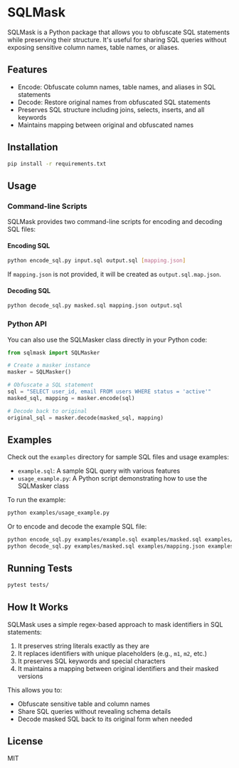# SQLMask

SQLMask is a Python package that allows you to obfuscate SQL statements while preserving their structure. It's useful for sharing SQL queries without exposing sensitive column names, table names, or aliases.

## Features

- Encode: Obfuscate column names, table names, and aliases in SQL statements
- Decode: Restore original names from obfuscated SQL statements
- Preserves SQL structure including joins, selects, inserts, and all keywords
- Maintains mapping between original and obfuscated names

## Installation

```bash
pip install -r requirements.txt
```

## Usage

### Command-line Scripts

SQLMask provides two command-line scripts for encoding and decoding SQL files:

#### Encoding SQL

```bash
python encode_sql.py input.sql output.sql [mapping.json]
```

If `mapping.json` is not provided, it will be created as `output.sql.map.json`.

#### Decoding SQL

```bash
python decode_sql.py masked.sql mapping.json output.sql
```

### Python API

You can also use the SQLMasker class directly in your Python code:

```python
from sqlmask import SQLMasker

# Create a masker instance
masker = SQLMasker()

# Obfuscate a SQL statement
sql = "SELECT user_id, email FROM users WHERE status = 'active'"
masked_sql, mapping = masker.encode(sql)

# Decode back to original
original_sql = masker.decode(masked_sql, mapping)
```

## Examples

Check out the `examples` directory for sample SQL files and usage examples:

- `example.sql`: A sample SQL query with various features
- `usage_example.py`: A Python script demonstrating how to use the SQLMasker class

To run the example:

```bash
python examples/usage_example.py
```

Or to encode and decode the example SQL file:

```bash
python encode_sql.py examples/example.sql examples/masked.sql examples/mapping.json
python decode_sql.py examples/masked.sql examples/mapping.json examples/decoded.sql
```

## Running Tests

```bash
pytest tests/
```

## How It Works

SQLMask uses a simple regex-based approach to mask identifiers in SQL statements:

1. It preserves string literals exactly as they are
2. It replaces identifiers with unique placeholders (e.g., `m1`, `m2`, etc.)
3. It preserves SQL keywords and special characters
4. It maintains a mapping between original identifiers and their masked versions

This allows you to:
- Obfuscate sensitive table and column names
- Share SQL queries without revealing schema details
- Decode masked SQL back to its original form when needed

## License

MIT
